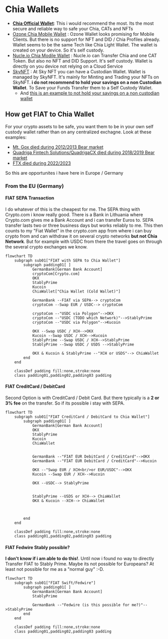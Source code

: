 # Chia Wallets

- **[Chia Official Wallet](https://www.chia.net/download/)**: This i would recommend the most. Its the most secure and reliable way to safe your Chia, CATs and NFTs
- [Ozone Chia Mobile Wallet](https://ozonewallet.io/) : Ozone Wallet looks promising for Mobile Clients. But there is no support for NFT and DID / Chia Profiles already. Wallet seems to be the same Tech like Chia Light Wallet. The wallet is created on your device. So it's self custody.
- [Nucle.io Chia Modile Wallet](https://nucle.io/) : Nucle.io can Transfer Chia and one CAT Token. But also no NFT and DID Support. It's self custody. Wallet is directly on you device not relying on a Cloud Service
- [SkyNFT](https://skynft.org/nft_my_nft.php) : At Sky NFT you can have a Custodian Wallet. Wallet is managed by SkyNFT. It's mainly for Minting and Trading your NFTs on SkyNFT. **i do not recommend to hold your savings on a non Custodian Wallet**. To Save your Funds Transfer them to a Self Custody Wallet.
    - And [this is an example to not  hold your savings on a non custodian wallet](https://twitter.com/SkyNFTorg/status/1589467115010289669)

## How get FIAT to Chia Wallet

For your crypto assets to be safe, you want them to be in your own self custody wallet rather than on any centralized exchagne. Look at these examples:

- [Mt. Gox died during 2012/2013 Bear market](https://de.wikipedia.org/wiki/Mt.Gox)
- [Quadriga Fintech Solutions/QuadrigaCX died during 2018/2019 Bear market](https://en.wikipedia.org/wiki/Quadriga_Fintech_Solutions)
- [FTX died during 2022/2023](https://en.wikipedia.org/wiki/FTX_(company))

So this are opportunites i have here in Europe / Germany

### From the EU (Germany)

#### FIAT SEPA Transaction

I do whatever of this is the cheapest for me. The SEPA thing with Crypto.com i know really good. There is a Bank in Lithuania where Crypto.com gives me a Bank Account and i can transfer Euros to. SEPA transfer lasts two or three business days but works reliably to me. This then counts to my "Fiat Wallet" in the crypto.com app from where i can buy crypto from and can withdraw it on several crypto networks **but not Chia Network**. But for example with USDC from there the travel goes on through the several crypto exchanges we know.

```mermaid
flowchart TD
    subgraph sub01["FIAT with SEPA to Chia Wallet"]
        subgraph padding01[ ]
            GermanBank[German Bank Account]
            cryptoCom[Crypto.com]
            OKX
            StablyPrime
            Kucoin
            ChiaWallet["Chia Wallet (Cold Wallet)"]

            GermanBank --FIAT via SEPA--> cryptoCom
            cryptoCom --Swap EUR / USDC--> cryptoCom
            
            cryptoCom --"USDC via Polygon"-->OKX
            cryptoCom --"USDC (TODO which Network)"-->StablyPrime
            cryptoCom --"USDC via Polygon"-->Kucoin
            
            OKX --Swap USDC / XCH-->OKX
            Kucoin --Swap USDC / XCH-->Kucoin
            StablyPrime --Swap USDC / XCH-->StablyPrime
            StablyPrime --Swap USDC / USDS -->StablyPrime

            OKX & Kucoin & StablyPrime --"XCH or USDS"--> ChiaWallet
        end
    end

    classDef padding fill:none,stroke:none
    class padding01,padding02,padding03 padding
```

#### FIAT CreditCard / DebitCard

Second Option is with CreditCard / Debit Card. But there typically is a **2 or 3% fee** on the transfer. So if its possible i stay with SEPA.

```mermaid
flowchart TD
    subgraph sub01["FIAT CreditCard / DebitCard to Chia Wallet"]
        subgraph padding01[ ]
            GermanBank[German Bank Account]
            OKX
            StablyPrime
            Kucoin
            ChiaWallet

            
            GermanBank --"FIAT EUR DebitCard / CreditCard"-->OKX
            GermanBank --"FIAT EUR DebitCard / CreditCard"-->Kucoin
            
            OKX --"Swap EUR / XCH<br/>or EUR/USDC"-->OKX
            Kucoin --Swap EUR / XCH-->Kucoin

            OKX --USDC--> StablyPrime
            
            
            StablyPrime --USDS or XCH--> ChiaWallet
            OKX & Kucoin --XCH--> ChiaWallet



        end
    end

    classDef padding fill:none,stroke:none
    class padding01,padding02,padding03 padding
```

#### FIAT Fedwire Stably possible?

**I don't know if i am able to do this!**. Until now i found no way to directly Transfer FIAT to Stably Prime. Maybe its not possible for Europeans? At least not possible for me as a "normal guy" :-D.

```mermaid
flowchart TD
    subgraph sub01["FIAT Swift/Fedwire"]
        subgraph padding01[ ]
            GermanBank[German Bank Account]
            StablyPrime

            GermanBank --"Fedwire (is this possible for me?)"-->StablyPrime
        end
    end

    classDef padding fill:none,stroke:none
    class padding01,padding02,padding03 padding
```